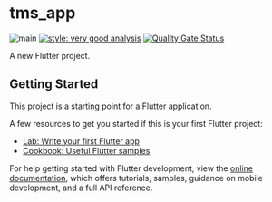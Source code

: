 # tms_app
![main](https://github.com/NabunyaLilian/TMS-APP/actions/workflows/main.yml/badge.svg?branch=main)  [![style: very good analysis](https://img.shields.io/badge/style-very_good_analysis-B22C89.svg)](https://pub.dev/packages/very_good_analysis)  [![Quality Gate Status](http://localhost:9000/api/project_badges/measure?project=TMS-APP&metric=alert_status&token=475ca500573da90cc8f51093ad1ef094f989ce3b)](http://localhost:9000/dashboard?id=TMS-APP)

A new Flutter project.

## Getting Started

This project is a starting point for a Flutter application.

A few resources to get you started if this is your first Flutter project:

- [Lab: Write your first Flutter app](https://docs.flutter.dev/get-started/codelab)
- [Cookbook: Useful Flutter samples](https://docs.flutter.dev/cookbook)

For help getting started with Flutter development, view the
[online documentation](https://docs.flutter.dev/), which offers tutorials,
samples, guidance on mobile development, and a full API reference.
